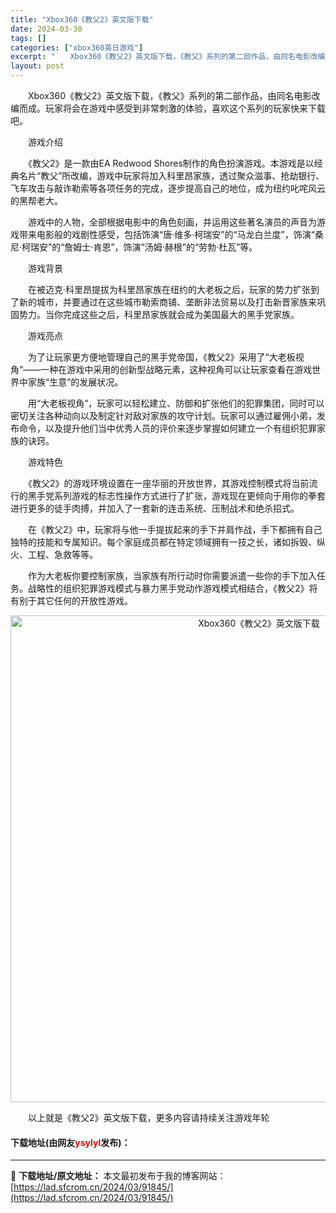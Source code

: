 ```yaml
---
title: "Xbox360《教父2》英文版下载"
date: 2024-03-30
tags: []
categories: ["xbox360英日游戏"]
excerpt: "　　Xbox360《教父2》英文版下载，《教父》系列的第二部作品，由同名电影改编而成。玩家将会在游戏中感受到非常刺激的体验，喜欢这个系列的玩家快来下载吧。 　　游戏介绍 　　《教父2》是一款由EA Redwood Shores制作的角色扮演游戏。本游戏是以经典名片&ldquo;教父&rdquo;所改&hellip;"
layout: post
---
```


 <p>　　Xbox360《教父2》英文版下载，《教父》系列的第二部作品，由同名电影改编而成。玩家将会在游戏中感受到非常刺激的体验，喜欢这个系列的玩家快来下载吧。</p> <p>　　游戏介绍</p> <p>　　《教父2》是一款由EA Redwood Shores制作的角色扮演游戏。本游戏是以经典名片&ldquo;教父&rdquo;所改编，游戏中玩家将加入科里昂家族，透过聚众滋事、抢劫银行、飞车攻击与敲诈勒索等各项任务的完成，逐步提高自己的地位，成为纽约叱咤风云的黑帮老大。</p> <p>　　游戏中的人物，全部根据电影中的角色刻画，并运用这些著名演员的声音为游戏带来电影般的戏剧性感受，包括饰演&ldquo;唐&middot;维多&middot;柯瑞安&rdquo;的&ldquo;马龙白兰度&rdquo;，饰演&ldquo;桑尼&middot;柯瑞安&rdquo;的&ldquo;詹姆士&middot;肯恩&rdquo;，饰演&ldquo;汤姆&middot;赫根&rdquo;的&ldquo;劳勃&middot;杜瓦&rdquo;等。</p> <p>　　游戏背景</p> <p>　　在被迈克&middot;科里昂提拔为科里昂家族在纽约的大老板之后，玩家的势力扩张到了新的城市，并要通过在这些城市勒索商铺、垄断非法贸易以及打击新晋家族来巩固势力。当你完成这些之后，科里昂家族就会成为美国最大的黑手党家族。</p> <p>　　游戏亮点</p> <p>　　为了让玩家更方便地管理自己的黑手党帝国，《教父2》采用了&ldquo;大老板视角&rdquo;&mdash;&mdash;一种在游戏中采用的创新型战略元素，这种视角可以让玩家查看在游戏世界中家族&ldquo;生意&rdquo;的发展状况。</p> <p>　　用&ldquo;大老板视角&rdquo;，玩家可以轻松建立、防御和扩张他们的犯罪集团，同时可以密切关注各种动向以及制定针对敌对家族的攻守计划。玩家可以通过雇佣小弟，发布命令，以及提升他们当中优秀人员的评价来逐步掌握如何建立一个有组织犯罪家族的诀窍。</p> <p>　　游戏特色</p> <p>　　《教父2》的游戏环境设置在一座华丽的开放世界，其游戏控制模式将当前流行的黑手党系列游戏的标志性操作方式进行了扩张，游戏现在更倾向于用你的拳套进行更多的徒手肉搏，并加入了一套新的连击系统、压制战术和绝杀招式。</p> <p>　　在《教父2》中，玩家将与他一手提拔起来的手下并肩作战，手下都拥有自己独特的技能和专属知识。每个家庭成员都在特定领域拥有一技之长，诸如拆毁、纵火、工程、急救等等。</p> <p>　　作为大老板你要控制家族，当家族有所行动时你需要派遣一些你的手下加入任务。战略性的组织犯罪游戏模式与暴力黑手党动作游戏模式相结合，《教父2》将有别于其它任何的开放性游戏。</p> <p align="center"><img align="" border="0" src="https://lad.sfcrom.cn/wp-content/uploads/2024/03/20240330_6607d3978ae39.jpg" width="779" alt="Xbox360《教父2》英文版下载" /></p> <p>　　以上就是《教父2》英文版下载，更多内容请持续关注游戏年轮</p> <p><h4>下载地址(由网友<font color="red">ysylyl</font>发布)：</h4></p> 

---
📖 **下载地址/原文地址：** 本文最初发布于我的博客网站：[https://lad.sfcrom.cn/2024/03/91845/](https://lad.sfcrom.cn/2024/03/91845/)
